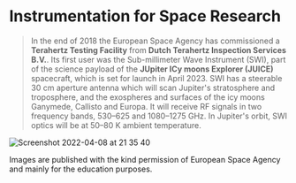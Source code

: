 # Instrumentation for Space Research
 
> In the end of 2018 the European Space Agency has commissioned a **Terahertz Testing Facility** from **Dutch Terahertz Inspection Services B.V.**. Its first user was the Sub-millimeter Wave Instrument (SWI), part of the science payload of the **JUpiter ICy moons Explorer (JUICE)** spacecraft, which is set for launch in April 2023. SWI has a steerable 30 cm aperture antenna which will scan Jupiter's stratosphere and troposphere, and the exospheres and surfaces of the icy moons Ganymede, Callisto and Europa. It will receive RF signals in two frequency bands, 530–625 and 1080–1275 GHz. In Jupiter's orbit, SWI optics will be at 50–80 K ambient temperature. 
> 
![Screenshot 2022-04-08 at 21 35 40](https://user-images.githubusercontent.com/113699308/190712810-5d29a7e0-db65-47f0-8110-6ae189b7e128.png)

Images are published with the kind permission of European Space Agency and mainly for the education purposes.
